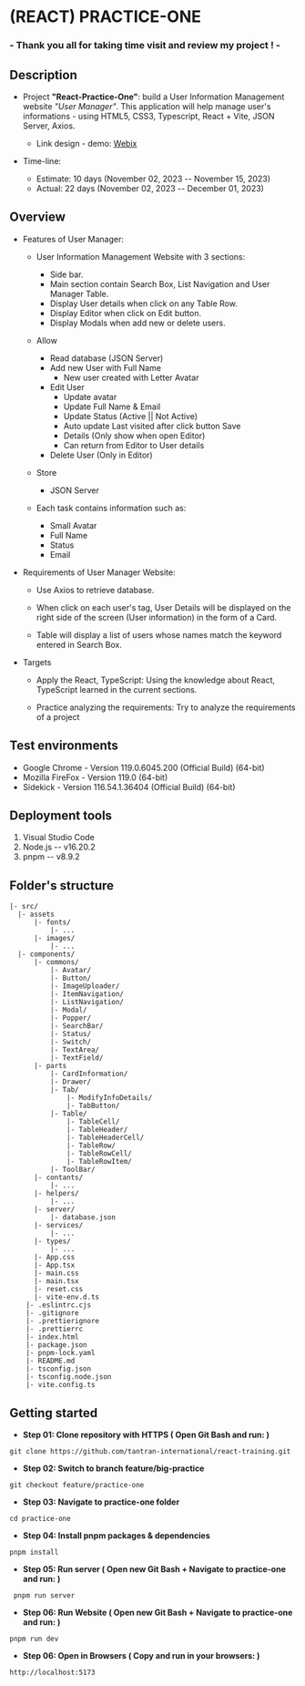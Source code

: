 # (REACT) PRACTICE-ONE

### - Thank you all for taking time visit and review my project ! -

## Description

- Project **"React-Practice-One"**: build a User Information Management website _"User Manager"_. This application will help manage user's informations - using HTML5, CSS3, Typescript, React + Vite, JSON Server, Axios.

  - Link design - demo: [Webix](https://webix.com/demos/user-manager/)

- Time-line:

  - Estimate: 10 days (November 02, 2023 -- November 15, 2023)
  - Actual: 22 days (November 02, 2023 -- December 01, 2023)

## Overview

- Features of User Manager:

  - User Information Management Website with 3 sections:

    - Side bar.
    - Main section contain Search Box, List Navigation and User Manager Table.
    - Display User details when click on any Table Row.
    - Display Editor when click on Edit button.
    - Display Modals when add new or delete users.

  - Allow

    - Read database (JSON Server)
    - Add new User with Full Name
      - New user created with Letter Avatar
    - Edit User
      - Update avatar
      - Update Full Name & Email
      - Update Status (Active || Not Active)
      - Auto update Last visited after click button Save
      - Details (Only show when open Editor)
      - Can return from Editor to User details
    - Delete User (Only in Editor)

  - Store

    - JSON Server

  - Each task contains information such as:

    - Small Avatar
    - Full Name
    - Status
    - Email

- Requirements of User Manager Website:

  - Use Axios to retrieve database.

  - When click on each user's tag, User Details will be displayed on the right side of the screen (User information) in the form of a Card.

  - Table will display a list of users whose names match the keyword entered in Search Box.

- Targets

  - Apply the React, TypeScript: Using the knowledge about React, TypeScript learned in the current sections.

  - Practice analyzing the requirements: Try to analyze the requirements of a project

## Test environments

- Google Chrome - Version 119.0.6045.200 (Official Build) (64-bit)
- Mozilla FireFox - Version 119.0 (64-bit)
- Sidekick - Version 116.54.1.36404 (Official Build) (64-bit)

## Deployment tools

1. Visual Studio Code
2. Node.js -- v16.20.2
3. pnpm -- v8.9.2

## Folder's structure

```
|- src/
  |- assets
      |- fonts/
          |- ...
      |- images/
          |- ...
  |- components/
      |- commons/
          |- Avatar/
          |- Button/
          |- ImageUploader/
          |- ItemNavigation/
          |- ListNavigation/
          |- Modal/
          |- Popper/
          |- SearchBar/
          |- Status/
          |- Switch/
          |- TextArea/
          |- TextField/
      |- parts
          |- CardInformation/
          |- Drawer/
          |- Tab/
              |- ModifyInfoDetails/
              |- TabButton/
          |- Table/
              |- TableCell/
              |- TableHeader/
              |- TableHeaderCell/
              |- TableRow/
              |- TableRowCell/
              |- TableRowItem/
          |- ToolBar/
      |- contants/
          |- ...
      |- helpers/
          |- ...
      |- server/
          |- database.json
      |- services/
          |- ...
      |- types/
          |- ...
      |- App.css
      |- App.tsx
      |- main.css
      |- main.tsx
      |- reset.css
      |- vite-env.d.ts
    |- .eslintrc.cjs
    |- .gitignore
    |- .prettierignore
    |- .prettierrc
    |- index.html
    |- package.json
    |- pnpm-lock.yaml
    |- README.md
    |- tsconfig.json
    |- tsconfig.node.json
    |- vite.config.ts
```

## Getting started

- **Step 01: Clone repository with HTTPS ( Open Git Bash and run: )**

```
git clone https://github.com/tantran-international/react-training.git
```

- **Step 02: Switch to branch feature/big-practice**

```
git checkout feature/practice-one
```

- **Step 03: Navigate to practice-one folder**

```
cd practice-one
```

- **Step 04: Install pnpm packages & dependencies**

```
pnpm install
```

- **Step 05: Run server ( Open new Git Bash + Navigate to practice-one and run: )**

```
 pnpm run server
```

- **Step 06: Run Website ( Open new Git Bash + Navigate to practice-one and run:  )**

```
pnpm run dev
```

- **Step 06: Open in Browsers ( Copy and run in your browsers: )**

```
http://localhost:5173
```
